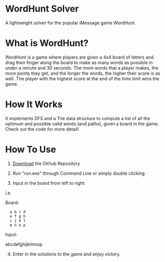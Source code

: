 # WordHunt Solver

A lightweight solver for the popular iMessage game WordHunt.

# What is WordHunt?

WordHunt is a game where players are given a 4x4 board of letters and drag their finger along the board to make as many words as possible in under a minute and 30 seconds. The more words that a player makes, the more points they get, and the longer the words, the higher their score is as well. The player with the highest score at the end of the time limit wins the game.

# How It Works
It implements DFS and a Trie data structure to compute a list of all the optimum and possible valid words (and paths), given a board in the game. Check out the code for more detail!

# How To Use

1. [Download](https://help.github.com/en/github/creating-cloning-and-archiving-repositories/cloning-a-repository) the Github Repository

2. Run "run.exe" through Command Line or simply double clicking.

3. Input in the board from left to right:

i.e. 

Board:
      
      a b c d      
      e f g h
      i j k l
      m n o p

Input:

abcdefghijklmnop

4. Enter in the solutions to the game and enjoy victory.